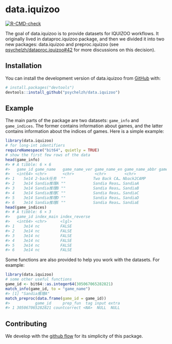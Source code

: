 
<!-- README.md is generated from README.Rmd. Please edit that file -->

# data.iquizoo

<!-- badges: start -->

[![R-CMD-check](https://github.com/psychelzh/data.iquizoo/actions/workflows/R-CMD-check.yaml/badge.svg)](https://github.com/psychelzh/data.iquizoo/actions/workflows/R-CMD-check.yaml)
<!-- badges: end -->

The goal of data.iquizoo is to provide datasets for IQUIZOO workflows.
It originally lived in dataproc.iquizoo package, and then we divided it
into two new packages: data.iquizoo and preproc.iquizoo (see
[psychelzh/dataproc.iquizoo#42](https://github.com/psychelzh/dataproc.iquizoo/issues/42)
for more discussions on this decision).

## Installation

You can install the development version of data.iquizoo from
[GitHub](https://github.com/) with:

``` r
# install.packages("devtools")
devtools::install_github("psychelzh/data.iquizoo")
```

## Example

The main parts of the package are two datasets: `game_info` and
`game_indices`. The former contains information about games, and the
latter contains information about the indices of games. Here is a simple
example:

``` r
library(data.iquizoo)
# for long-int identifiers
requireNamespace("bit64", quietly = TRUE)
# show the first few rows of the data
head(game_info)
#> # A tibble: 6 × 6
#>   game_id game_name   game_name_ver game_name_en game_name_abbr game_id_parallel
#>   <int64> <chr>       <chr>         <chr>        <chr>                   <int64>
#> 1    5e14 2-back任务  ""            Two Back CA… Nback2CAMP                NA   
#> 2    3e14 Sandia推理A ""            Sandia Reas… SandiaA                   NA   
#> 3    3e14 Sandia推理B ""            Sandia Reas… SandiaB                    3e14
#> 4    3e14 Sandia推理C ""            Sandia Reas… SandiaC                    3e14
#> 5    3e14 Sandia推理D ""            Sandia Reas… SandiaD                    3e14
#> 6    3e14 Sandia推理E ""            Sandia Reas… SandiaE                    3e14
head(game_indices)
#> # A tibble: 6 × 3
#>   game_id index_main index_reverse
#>   <int64> <chr>      <lgl>        
#> 1    3e14 nc         FALSE        
#> 2    3e14 nc         FALSE        
#> 3    3e14 nc         FALSE        
#> 4    3e14 nc         FALSE        
#> 5    3e14 nc         FALSE        
#> 6    3e14 nc         FALSE
```

Some functions are also provided to help you work with the datasets. For
example:

``` r
library(data.iquizoo)
# some other useful functions
game_id <- bit64::as.integer64(305067065282821)
match_info(game_id, to = "game_name")
#> [1] "Sandia推理A"
match_preproc(data.frame(game_id = game_id))
#>           game_id     prep_fun  tag input extra
#> 1 305067065282821 countcorrect <NA>  NULL  NULL
```

## Contributing

We develop with the [github
flow](https://docs.github.com/en/get-started/quickstart/github-flow) for
its simplicity of this package.

